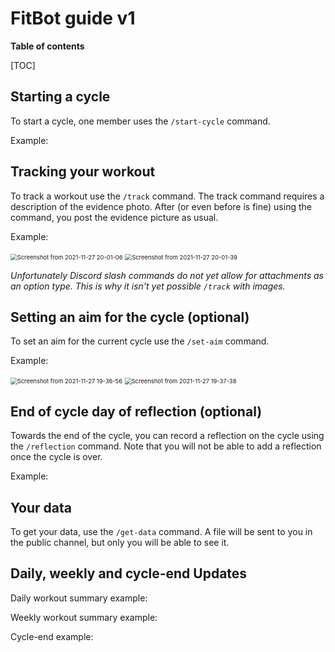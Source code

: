 # FitBot guide v1 

**Table of contents**

[TOC]

## Starting a cycle

To start a cycle, one member uses the `/start-cycle` command.

Example:

## Tracking your workout

To track a workout use the `/track` command. The track command requires a description of the evidence photo. After (or even before is fine) using the command, you post the evidence picture as usual. 

Example:

<img src="/home/alien/Pictures/Screenshot from 2021-11-27 20-01-06.png" alt="Screenshot from 2021-11-27 20-01-06" style="zoom:67%;" />

<img src="/home/alien/Pictures/Screenshot from 2021-11-27 20-01-39.png" alt="Screenshot from 2021-11-27 20-01-39" style="zoom:67%;" />

*Unfortunately Discord slash commands do not yet allow for attachments as an option type. This is why it isn't yet possible `/track` with images.*

 ## Setting an aim for the cycle (optional)

To set an aim for the current cycle use the `/set-aim` command.

Example:

<img src="/home/alien/Pictures/Screenshot from 2021-11-27 19-36-56.png" alt="Screenshot from 2021-11-27 19-36-56" style="zoom: 67%;" />

<img src="/home/alien/Pictures/Screenshot from 2021-11-27 19-37-38.png" alt="Screenshot from 2021-11-27 19-37-38" style="zoom:67%;" />

## End of cycle day of  reflection (optional)

Towards the end of the cycle, you can record a reflection on the cycle using the `/reflection` command. Note that you will not be able to add a reflection once the cycle is over.

Example:

## Your data

To get your data, use the `/get-data` command. A file will be sent to you in the public channel, but only you will be able to see it.

## Daily, weekly and cycle-end Updates

Daily workout summary example:



Weekly workout summary example:



Cycle-end example:

